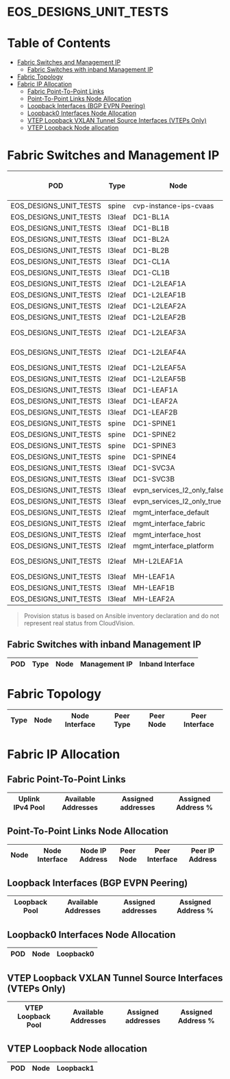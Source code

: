 # EOS_DESIGNS_UNIT_TESTS

# Table of Contents

- [Fabric Switches and Management IP](#fabric-switches-and-management-ip)
  - [Fabric Switches with inband Management IP](#fabric-switches-with-inband-management-ip)
- [Fabric Topology](#fabric-topology)
- [Fabric IP Allocation](#fabric-ip-allocation)
  - [Fabric Point-To-Point Links](#fabric-point-to-point-links)
  - [Point-To-Point Links Node Allocation](#point-to-point-links-node-allocation)
  - [Loopback Interfaces (BGP EVPN Peering)](#loopback-interfaces-bgp-evpn-peering)
  - [Loopback0 Interfaces Node Allocation](#loopback0-interfaces-node-allocation)
  - [VTEP Loopback VXLAN Tunnel Source Interfaces (VTEPs Only)](#vtep-loopback-vxlan-tunnel-source-interfaces-vteps-only)
  - [VTEP Loopback Node allocation](#vtep-loopback-node-allocation)

# Fabric Switches and Management IP

| POD | Type | Node | Management IP | Platform | Provisioned in CloudVision |
| --- | ---- | ---- | ------------- | -------- | -------------------------- |
| EOS_DESIGNS_UNIT_TESTS | spine | cvp-instance-ips-cvaas | - | - | Provisioned |
| EOS_DESIGNS_UNIT_TESTS | l3leaf | DC1-BL1A | - | - | Provisioned |
| EOS_DESIGNS_UNIT_TESTS | l3leaf | DC1-BL1B | - | - | Provisioned |
| EOS_DESIGNS_UNIT_TESTS | l3leaf | DC1-BL2A | - | - | Provisioned |
| EOS_DESIGNS_UNIT_TESTS | l3leaf | DC1-BL2B | - | - | Provisioned |
| EOS_DESIGNS_UNIT_TESTS | l3leaf | DC1-CL1A | - | - | Provisioned |
| EOS_DESIGNS_UNIT_TESTS | l3leaf | DC1-CL1B | - | - | Provisioned |
| EOS_DESIGNS_UNIT_TESTS | l2leaf | DC1-L2LEAF1A | - | - | Provisioned |
| EOS_DESIGNS_UNIT_TESTS | l2leaf | DC1-L2LEAF1B | - | - | Provisioned |
| EOS_DESIGNS_UNIT_TESTS | l2leaf | DC1-L2LEAF2A | - | - | Provisioned |
| EOS_DESIGNS_UNIT_TESTS | l2leaf | DC1-L2LEAF2B | - | - | Provisioned |
| EOS_DESIGNS_UNIT_TESTS | l2leaf | DC1-L2LEAF3A | 192.168.200.116/24 | vEOS-LAB | Provisioned |
| EOS_DESIGNS_UNIT_TESTS | l2leaf | DC1-L2LEAF4A | 192.168.200.119/24 | vEOS-LAB | Provisioned |
| EOS_DESIGNS_UNIT_TESTS | l2leaf | DC1-L2LEAF5A | - | - | Provisioned |
| EOS_DESIGNS_UNIT_TESTS | l2leaf | DC1-L2LEAF5B | - | - | Provisioned |
| EOS_DESIGNS_UNIT_TESTS | l3leaf | DC1-LEAF1A | - | - | Provisioned |
| EOS_DESIGNS_UNIT_TESTS | l3leaf | DC1-LEAF2A | - | - | Provisioned |
| EOS_DESIGNS_UNIT_TESTS | l3leaf | DC1-LEAF2B | - | - | Provisioned |
| EOS_DESIGNS_UNIT_TESTS | spine | DC1-SPINE1 | - | - | Provisioned |
| EOS_DESIGNS_UNIT_TESTS | spine | DC1-SPINE2 | - | - | Provisioned |
| EOS_DESIGNS_UNIT_TESTS | spine | DC1-SPINE3 | - | - | Provisioned |
| EOS_DESIGNS_UNIT_TESTS | spine | DC1-SPINE4 | - | - | Provisioned |
| EOS_DESIGNS_UNIT_TESTS | l3leaf | DC1-SVC3A | - | - | Provisioned |
| EOS_DESIGNS_UNIT_TESTS | l3leaf | DC1-SVC3B | - | - | Provisioned |
| EOS_DESIGNS_UNIT_TESTS | l3leaf | evpn_services_l2_only_false | - | - | Provisioned |
| EOS_DESIGNS_UNIT_TESTS | l3leaf | evpn_services_l2_only_true | - | - | Provisioned |
| EOS_DESIGNS_UNIT_TESTS | l2leaf | mgmt_interface_default | 1.1.1.2 | - | Provisioned |
| EOS_DESIGNS_UNIT_TESTS | l2leaf | mgmt_interface_fabric | 1.1.1.2 | - | Provisioned |
| EOS_DESIGNS_UNIT_TESTS | l2leaf | mgmt_interface_host | 1.1.1.2 | 7500R2 | Provisioned |
| EOS_DESIGNS_UNIT_TESTS | l2leaf | mgmt_interface_platform | 1.1.1.2 | 7500R2 | Provisioned |
| EOS_DESIGNS_UNIT_TESTS | l2leaf | MH-L2LEAF1A | 192.168.201.201/24 | vEOS-LAB | Provisioned |
| EOS_DESIGNS_UNIT_TESTS | l3leaf | MH-LEAF1A | - | - | Provisioned |
| EOS_DESIGNS_UNIT_TESTS | l3leaf | MH-LEAF1B | - | - | Provisioned |
| EOS_DESIGNS_UNIT_TESTS | l3leaf | MH-LEAF2A | - | - | Provisioned |

> Provision status is based on Ansible inventory declaration and do not represent real status from CloudVision.

## Fabric Switches with inband Management IP
| POD | Type | Node | Management IP | Inband Interface |
| --- | ---- | ---- | ------------- | ---------------- |

# Fabric Topology

| Type | Node | Node Interface | Peer Type | Peer Node | Peer Interface |
| ---- | ---- | -------------- | --------- | ----------| -------------- |

# Fabric IP Allocation

## Fabric Point-To-Point Links

| Uplink IPv4 Pool | Available Addresses | Assigned addresses | Assigned Address % |
| ---------------- | ------------------- | ------------------ | ------------------ |

## Point-To-Point Links Node Allocation

| Node | Node Interface | Node IP Address | Peer Node | Peer Interface | Peer IP Address |
| ---- | -------------- | --------------- | --------- | -------------- | --------------- |

## Loopback Interfaces (BGP EVPN Peering)

| Loopback Pool | Available Addresses | Assigned addresses | Assigned Address % |
| ------------- | ------------------- | ------------------ | ------------------ |

## Loopback0 Interfaces Node Allocation

| POD | Node | Loopback0 |
| --- | ---- | --------- |

## VTEP Loopback VXLAN Tunnel Source Interfaces (VTEPs Only)

| VTEP Loopback Pool | Available Addresses | Assigned addresses | Assigned Address % |
| --------------------- | ------------------- | ------------------ | ------------------ |

## VTEP Loopback Node allocation

| POD | Node | Loopback1 |
| --- | ---- | --------- |

